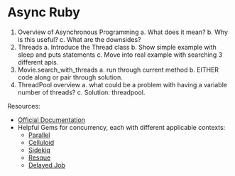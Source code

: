 # Async Ruby

1. Overview of Asynchronous Programming
    a. What does it mean?
    b. Why is this useful?
    c. What are the downsides?
2. Threads
    a. Introduce the Thread class
    b. Show simple example with sleep and puts statements
    c. Move into real example with searching 3 different apis.
3. Movie.search_with_threads
    a. run through current method
    b. EITHER code along or pair through solution.
4. ThreadPool overview
    a. what could be a problem with having a variable number of threads?
    c. Solution: threadpool.

Resources:
* [Official Documentation](https://ruby-doc.org/core-2.5.0/Thread.html)
* Helpful Gems for concurrency, each with different applicable contexts:
  * [Parallel](https://github.com/grosser/parallel)
  * [Celluloid](https://github.com/celluloid/celluloid)
  * [Sidekiq](https://github.com/mperham/sidekiq/)
  * [Resque](https://github.com/resque/resque)
  * [Delayed Job](https://github.com/collectiveidea/delayed_job)
        
